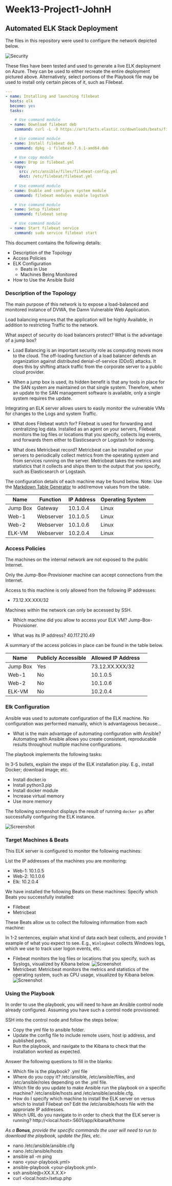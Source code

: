 # Week13-Project1-JohnH
## Automated ELK Stack Deployment

The files in this repository were used to configure the network depicted below.

![Security](Diagrams/CloudSecurityDiagram.jpg)

These files have been tested and used to generate a live ELK deployment on Azure. They can be used to either recreate the entire deployment pictured above. Alternatively, select portions of the Playbook file may be used to install only certain pieces of it, such as Filebeat.

```yml
---
- name: Installing and launching filebeat
  hosts: elk
  become: yes
  tasks:

    # Use command module
  - name: Download filebeat deb
    command: curl -L -O https://artifacts.elastic.co/downloads/beats/filebeat/filebeat-7.6.1-amd64.deb

    # Use command module
  - name: Install filebeat deb
    command: dpkg -i filebeat-7.6.1-amd64.deb

    # Use copy module
  - name: Drop in filebeat.yml
    copy:
      src: /etc/ansible/files/filebeat-config.yml
      dest: /etc/filebeat/filebeat.yml
 
    # Use command module
  - name: Enable and configure system module
    command: filebeat modules enable logstash

    # Use command module
  - name: Setup filebeat
    command: filebeat setup

    # Use command module
  - name: Start filebeat service
    command: sudo service filebeat start
  ```

This document contains the following details:
- Description of the Topology
- Access Policies
- ELK Configuration
  - Beats in Use
  - Machines Being Monitored
- How to Use the Ansible Build


### Description of the Topology

The main purpose of this network is to expose a load-balanced and monitored instance of DVWA, the Damn Vulnerable Web Application.

Load balancing ensures that the application will be highly Available, in addition to restricting Traffic to the network.
  
  What aspect of security do load balancers protect? What is the advantage of a jump box?

-  Load Balancing is an important security role as computing moves more to the cloud. The off-loading function of a load balancer defends an organization against distributed denial-of-service (DDoS) attacks. It does this by shifting attack traffic from the corporate server to a public cloud provider.

-  When a jump box is used, its hidden benefit is that any tools in place for the SAN system are maintained on that single system. Therefore, when an update to the SAN management software is available, only a single system requires the update.

Integrating an ELK server allows users to easily monitor the vulnerable VMs for changes to the Logs and system Traffic.
- What does Filebeat watch for? Filebeat is used for forwarding and centralizing log data. Installed as an agent on your servers, Filebeat monitors the log files or locations that you specify, collects log events, and forwards them either to Elasticsearch or Logstash for indexing.

- What does Metricbeat record? Metricbeat can be installed on your servers to periodically collect metrics from the operating system and from services running on the server. Metricbeat takes the metrics and statistics that it collects and ships them to the output that you specify, such as Elasticsearch or Logstash.

The configuration details of each machine may be found below.
Note: Use the [Markdown Table Generator](http://www.tablesgenerator.com/markdown_tables) to add/remove values from the table.

| Name     | Function  | IP Address | Operating System |   |
|----------|-----------|------------|------------------|---|
| Jump Box | Gateway   | 10.1.0.4   | Linux            |   |
| Web-1    | Webserver | 10.1.0.5   | Linux            |   |
| Web-2    | Webserver | 10.1.0.6   | Linux            |   |
| ELK-VM   | Webserver | 10.2.0.4   | Linux            |   |

### Access Policies

The machines on the internal network are not exposed to the public Internet. 

Only the Jump-Box-Provisioner machine can accept connections from the Internet. 

Access to this machine is only allowed from the following IP addresses:
- 73.12.XX.XXX/32

Machines within the network can only be accessed by SSH.
- Which machine did you allow to access your ELK VM? Jump-Box-Provisioner.
  
- What was its IP address? 40.117.210.49

A summary of the access policies in place can be found in the table below.

| Name     | Publicly Accessible | Allowed IP Address |   |
|----------|---------------------|--------------------|---|
| Jump Box | Yes                 | 73.12.XX.XXX/32      |   |
| Web-1    | No                  | 10.1.0.5           |   |
| Web-2    | No                  | 10.1.0.6           |   |
| ELK-VM   | No                  | 10.2.0.4           |   |

### Elk Configuration

Ansible was used to automate configuration of the ELK machine. No configuration was performed manually, which is advantageous because...
- What is the main advantage of automating configuration with Ansible? Automating with Ansible allows you create consistent, reproducable results throughout multiple machine configurations.

The playbook implements the following tasks:

In 3-5 bullets, explain the steps of the ELK installation play. E.g., install Docker; download image; etc.
- Install docker.io
- Install python3.pip
- Install docker module
- Increase virtual memory
- Use more memory

The following screenshot displays the result of running `docker ps` after successfully configuring the ELK instance.

![Screenshot](Diagrams/docker_ps.jpg)

### Target Machines & Beats
This ELK server is configured to monitor the following machines:

List the IP addresses of the machines you are monitoring:
- Web-1: 10.1.0.5
- Web-2: 10.1.0.6
- Elk: 10.2.0.4

We have installed the following Beats on these machines:
  Specify which Beats you successfully installed:
- Filebeat
- Metricbeat

These Beats allow us to collect the following information from each machine:
  
  In 1-2 sentences, explain what kind of data each beat collects, and provide 1 example of what you expect to see. E.g., `Winlogbeat` collects Windows logs, which we use to track user logon events, etc.

-  Filebeat monitors the log files or locations that you specify, such as Syslogs, visualized by Kibana below.
  ![Screenshot](Diagrams/Filebeat_Diagram.jpg)
-  Metricbeat: Metricbeat monitors the metrics and statistics of the operating system, such as CPU usage, visualized by Kibana below.
  ![Screenshot](Diagrams/Metricbeat_Diagram.jpg)

### Using the Playbook
In order to use the playbook, you will need to have an Ansible control node already configured. Assuming you have such a control node provisioned: 

SSH into the control node and follow the steps below:
- Copy the yml file to ansible folder.
- Update the config file to include remote users, host ip address, and published ports.
- Run the playbook, and navigate to the Kibana to check that the installation worked as expected.

Answer the following questions to fill in the blanks:
- Which file is the playbook? .yml file
- Where do you copy it? /etc/ansible, /etc/ansible/files, and /etc/ansible/roles depending on the .yml file.
- Which file do you update to make Ansible run the playbook on a specific machine? /etc/ansible/hosts and /etc/ansible/ansible.cfg.
- How do I specify which machine to install the ELK server on versus which to install Filebeat on? Edit the /etc/ansible/hosts file with the approriate IP addresses.
- Which URL do you navigate to in order to check that the ELK server is running?
  http://<local.host>:5601/app/kibana#/home
  
_As a **Bonus**, provide the specific commands the user will need to run to download the playbook, update the files, etc._

- nano /etc/ansible/ansible.cfg
- nano /etc/ansible/hosts
- ansible all -m ping
- nano <your-playbook.yml>
- ansible-playbook <your-playbook.yml>
- ssh ansible@<XX.X.X.X>
- curl <local.host>/setup.php

